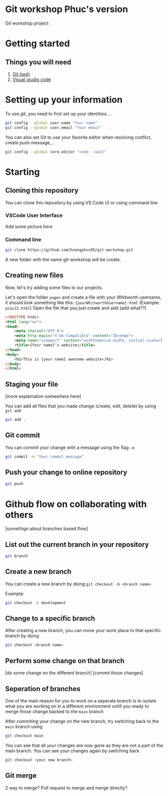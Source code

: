 # Git workshop Phuc's version

Git workshop project

# Getting started
## Things you will need
1. [Git bash](https://git-scm.com/downloads)
2. [Visual studio code](https://code.visualstudio.com/)

# Setting up your information
To use git, you need to first set up your identities....
```bash
git config --global user.name "Your name"
git config --global user.email "Your email"
```
You can also set Git to use your favorite editor when resolving conflict, create push message,...
```bash
git config --global core.editor "code --wait"
```

# Starting

## Cloning this repository
You can clone this repository by using VS Code UI or using command line
### VSCode User Interface
Add some picture here
### Command line
```bash
git clone https://github.com/hoangphuc05/git-workshop.git
```
A new folder with the name git-workshop will be create.

## Creating new files
Now, let's try adding some files to our projects.

Let's open the folder `pages` and create a file with your Whitworth username, it should look something like this: `{yourWhitworthUsername}.html` (Example: `pcai22.html`)
Open the file that you just create and add (add what??)

```html
<!DOCTYPE html>
<html lang="en">
<head>
    <meta charset="UTF-8">
    <meta http-equiv="X-UA-Compatible" content="IE=edge">
    <meta name="viewport" content="width=device-width, initial-scale=1.0">
    <title>{Your name}'s website</title>
</head>
<body>
    <h1>This is {your name} awesome website</h1>
</body>
</html>
```

## Staging your file
[more explaination somewhere here]

You can add all files that you made change (create, edit, delete) by using `git add`
```sh
git add .
```

## Git commit
You can commit your change with a message using the flag `-m`
```sh
git commit -m "Your commit message"
```

## Push your change to online repository

```sh
git push
```

# Github flow on collaborating with others
[somethign about branches based flow]

## List out the current branch in your repository
```bash
git branch
```
## Create a new branch
You can create a new branch by doing `git checkout -b <branch name>`

Example:
```bash
git checkout -b development
```

## Change to a specific branch
After creating a new branch, you can move your work place to that specific branch by doing
```sh
git checkout <branch name>
```

## Perform some change on that branch
[do some change on the different branch]
[commit those changes]

## Seperation of branches
One of the main reason for you to work on a seperate branch is to isolate what you are working on in a different environment untill you ready to merge those change backed to the `main` branch

After commiting your change on the new branch, try switching back to the `main` branch using
```bash
git checkout main
```
You can see that all your changes are now gone as they are not a part of the main branch. You can see your changes again by switching back
```bash
git checkout <your new branch>
```

## Git merge
2 way to merge? Pull request to merge and merge directly?
